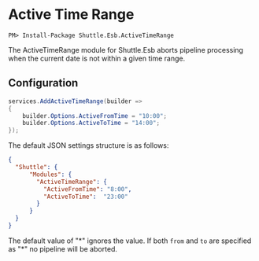 # Active Time Range

```
PM> Install-Package Shuttle.Esb.ActiveTimeRange
```

The ActiveTimeRange module for Shuttle.Esb aborts pipeline processing when the current date is not within a given time range.

## Configuration

```c#
services.AddActiveTimeRange(builder => 
{
	builder.Options.ActiveFromTime = "10:00";
	builder.Options.ActiveToTime = "14:00";
});
```

The default JSON settings structure is as follows:

```json
{
  "Shuttle": {
      "Modules": {
        "ActiveTimeRange": {
          "ActiveFromTime": "8:00",
          "ActiveToTime":  "23:00" 
        }
      }
  }
}
```

The default value of "\*" ignores the value.  If both `from` and `to` are specified as "\*" no pipeline will be aborted.